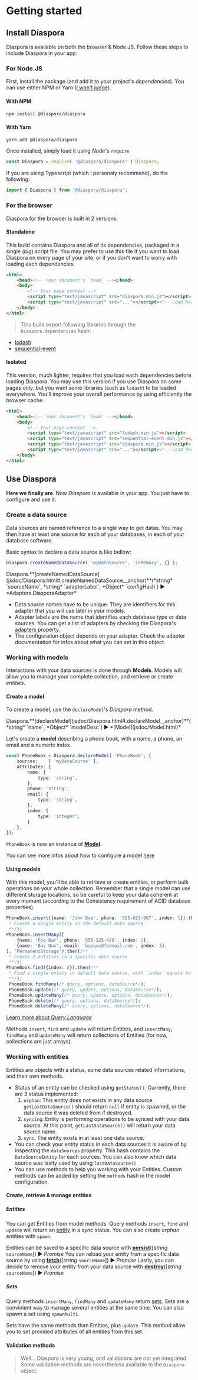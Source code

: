 # Getting started

## Install Diaspora

Diaspora is available on both the browser & Node.JS. Follow these steps to include Diaspora in your app:

### For Node.JS

First, install the package (and add it to your project's *dependencies*). You can use either NPM or Yarn ([I won't judge](https://hackernoon.com/its-ok-to-not-use-yarn-f28dc766ef32)).

<div class="tabs tabs-code" markdown="1">
<div class="tab" data-ref="npm" markdown="1">

#### With NPM

```sh
npm install @diaspora/diaspora
```

</div>

<div class="tab" data-ref="yarn" markdown="1">

#### With Yarn

```sh
yarn add @diaspora/diaspora
```

</div>
</div>

Once installed, simply load it using *Node*'s `require`

```js
const Diaspora = require( '@diaspora/diaspora' ).Diaspora;
```

If you are using Typescript (which I personaly recommend), do the following:

```ts
import { Diaspora } from '@diaspora/diaspora';
```

### For the browser

Diaspora for the browser is built in 2 versions:

#### Standalone

This build contains Diaspora and all of its dependencies, packaged in a single (*big*) script file. You may prefer to use this file if you want to load Diaspora on every page of your site, or if you don't want to worry with loading each dependencies.

```html
<html>
	<head><!-- Your document's `head` --></head>
	<body>
		<!-- Your page content -->
		<script type="text/javascript" src="diaspora.min.js"></script>
		<script type="text/javascript" src="..."></script><!-- Load here your main page script. -->
	</body>
</html>
```

> This build export following libraries through the `Diaspora.dependencies` hash:
  * [lodash](https://lodash.com/)
  * [sequential-event](https://www.npmjs.com/package/sequential-event)

#### Isolated

This version, much lighter, requires that you load each dependencies before loading Diaspora. You may use this version if you use Diaspora on some pages only, but you want some libraries (such as `lodash`) to be loaded everywhere. You'll improve your overall performance by using efficiently the browser cache.

```html
<html>
	<head><!-- Your document's `head` --></head>
	<body>
		<!-- Your page content -->
		<script type="text/javascript" src="lodash.min.js"></script>
		<script type="text/javascript" src="sequential-event.min.js"></script>
		<script type="text/javascript" src="diaspora.min.js"></script>
		<script type="text/javascript" src="..."></script><!-- Load here your main page script. -->
	</body>
</html>
```

## Use Diaspora

**Here we finally are**. Now *Diaspora* is available in your app. You just have to configure and use it.

### Create a data source

Data sources are named reference to a single way to get datas. You may then have at least one source for each of your databases, in each of your database software.

Basic syntax to declare a data source is like bellow:

```ts
Diaspora.createNamedDataSource( 'myDataSource', 'inMemory', {} );
```

<div class="note">
Diaspora.**[createNamedDataSource](jsdoc/Diaspora.html#.createNamedDataSource__anchor)**(*string* `sourceName`, *string* `adapterLabel`, *Object* `configHash`) ► *Adapters.DiasporaAdapter*
</div>

* Data source names have to be unique. They are identifiers for this adapter that you will use later in your models.
* Adapter labels are the name that identifies each database type or data sources. You can get a list of adapters by checking the Diaspora's [adapters](jsdoc/Diaspora.html#.adapters__anchor) property.
* The configuration object depends on your adapter. Check the adapter documentation for infos about what you can set in this object.

### Working with models

Interactions with your data sources is done through **Models**. Models will allow you to manage your complete collection, and retrieve or create *entities*.

#### Create a model

To create a model, use the `declareModel`'s *Diaspora* method.

<div class="note" markdown="1">
Diaspora.**[declareModel](jsdoc/Diaspora.html#.declareModel__anchor)**( *string* `name`, *Object* `modelDesc`) ► *[Model](jsdoc/Model.html)*
</div>

Let's create a **model** describing a phone book, with a name, a phone, an email and a numeric index.

```ts
const PhoneBook = Diaspora.declareModel( 'PhoneBook', {
	sources:    [ 'myDataSource' ],
	attributes: {
		name: {
			type: 'string',
		},
		phone: 'string',
		email: {
			type: 'string',
		},
		index: {
			type: 'integer',
		}
	},
});
```

`PhoneBook` is now an instance of **[Model](jsdoc/Model.html)**.

You can see more infos about how to configure a model [here](#)

#### Using models

With this model, you'll be able to retrieve or create entities, or perform bulk operations on your whole collection. Remember that a single model can use different storage locations, so be careful to keep your data coherent at every moment (according to the Consistancy requirement of ACID database properties).

```ts
PhoneBook.insert({name: 'John Doe', phone: '555-623-987', index: 1}).then(/**
 * Create a single entity in the default data source
 **/);
PhoneBook.insertMany([
	{name: 'Foo Bar', phone: '555-125-428', index: 2},
	{name: 'Baz Qux', email: 'bazqux@foomail.com', index: 3},
], 'PermanentStorage').then(/**
 * Create 2 entities in a specific data source
 **/);
PhoneBook.find({index: 2}).then(/**
 * Find a single entity in default data source, with `index` equals to 2
 **/);
 PhoneBook.findMany(/* query, options, dataSource*/);
 PhoneBook.update(/* query, update, options, dataSource*/);
 PhoneBook.updateMany(/* query, update, options, dataSource*/);
 PhoneBook.delete(/* query, options, dataSource*/);
 PhoneBook.deleteMany(/* query, options, dataSource*/);
```

<a href="query-language.html" class="btn">Learn more about *Query Language*</a>

Methods `insert`, `find` and `update` will return Entities, and `insertMany`, `findMany` and `updateMany` will return collections of Entities (for now, collections are just arrays).

### Working with entities

Entities are objects with a status, some data sources related informations, and their own methods.

* Status of an entity can be checked using `getStatus()`.  Currently, there are 3 status implemented:
   1. `orphan`: This entity does not exists in any data source. `getLastDataSource()` should return `null` if entity is spawned, or the data source it was deleted from if destroyed.
   1. `syncing`: Entity is performing operations to be synced with your data source. At this point, `getLastDataSource()` will return your data source name.
   1. `sync`: The entity exists in at least one data source.
* You can check your entity status in each data sources it is aware of by inspecting the `dataSources` property. This hash contains the `DataSourceEntity` for each sources. You can also know which data source was lastly used by using `lastDataSource()`
* You can use methods to help you working with your Entities. Custom methods can be added by setting the `methods` hash in the model configuration.

#### Create, retrieve & manage entities

##### Entities

You can get Entities from model methods. Query methods `insert`, `find` and `update` will return an [entity](jsdoc/Entity.html) in a *sync* status. You can also create *orphan* entities with `spawn`.

Entities can be saved to a specific data source with **[persist](jsdoc/Entity.html#persist)**([*string* `sourceName`]) ► *Promise*
You can reload your entity from a specific data source by using **[fetch](jsdoc/Entity.html#fetch)**([*string* `sourceName`]) ► *Promise*
Lastly, you can decide to remove your entity from your data source with **[destroy](jsdoc/Entity.html#destroy)**([*string* `sourceName`]) ► *Promise*

##### Sets

Query methods `insertMany`, `findMany` and `updateMany` return [sets](jsdoc/Set.html). Sets are a convinient way to manage several entities at the same time. You can also spawn a set using `spawnMulti`.

Sets have the same methods than Entities, plus `update`. This method allow you to set provided attributes of all entities from this set.

#### Validation methods

> Well... Diaspora is very young, and validations are not yet integrated. Some validation methods are nevertheless available in the `Diaspora` object.